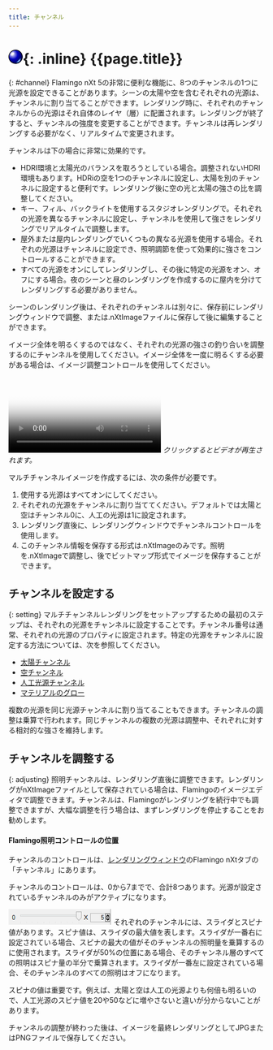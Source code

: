 ```yaml
---
title: チャンネル
---
```


# ![images/render.svg](images/render.svg){: .inline} {{page.title}}
{: #channel}
Flamingo nXt 5の非常に便利な機能に、8つのチャンネルの1つに光源を設定できることがあります。シーンの太陽や空を含むそれぞれの光源は、チャンネルに割り当てることができます。レンダリング時に、それぞれのチャンネルからの光源はそれ自体のレイヤ（層）に配置されます。レンダリングが終了すると、チャンネルの強度を変更することができます。チャンネルは再レンダリングする必要がなく、リアルタイムで変更されます。  

チャンネルは下の場合に非常に効果的です。

* HDRI環境と太陽光のバランスを取ろうとしている場合。調整されないHDRI環境もあります。HDRiの空を1つのチャンネルに設定し、太陽を別のチャンネルに設定すると便利です。レンダリング後に空の光と太陽の強さの比を調整してください。
* キー、フィル、バックライトを使用するスタジオレンダリングで。それぞれの光源を異なるチャンネルに設定し、チャンネルを使用して強さをレンダリングでリアルタイムで調整します。
* 屋外または屋内レンダリングでいくつもの異なる光源を使用する場合。それぞれの光源はチャンネルに設定でき、照明調節を使って効果的に強さをコントロールすることができます。
* すべての光源をオンにしてレンダリングし、その後に特定の光源をオン、オフにする場合。夜のシーンと昼のレンダリングを作成するのに屋内を分けてレンダリングする必要がありません。

シーンのレンダリング後は、それぞれのチャンネルは別々に、保存前にレンダリングウィンドウで調整、または.nXtImageファイルに保存して後に編集することができます。

イメージ全体を明るくするのではなく、それぞれの光源の強さの釣り合いを調整するのにチャンネルを使用してください。イメージ全体を一度に明るくする必要がある場合は、イメージ調整コントロールを使用してください。

<video id="channelsvideo" src="images/flamingo-lights-onoff.mp4" poster="images/flamingo-lights-onoff.jpg" controls preload></video>
*クリックするとビデオが再生されます。*

マルチチャンネルイメージを作成するには、次の条件が必要です。

 1. 使用する光源はすべてオンにしてください。
 2. それぞれの光源をチャンネルに割り当ててください。デフォルトでは太陽と空はチャンネル0に、人工の光源は1に設定されます。
 3. レンダリング直後に、レンダリングウィンドウでチャンネルコントロールを使用します。
 3. このチャンネル情報を保存する形式は.nXtImageのみです。照明を.nXtImageで調整し、後でビットマップ形式でイメージを保存することができます。

## チャンネルを設定する
{: setting}
マルチチャンネルレンダリングをセットアップするための最初のステップは、それぞれの光源をチャンネルに設定することです。チャンネル番号は通常、それぞれの光源のプロパティに設定されます。特定の光源をチャンネルに設定する方法については、次を参照してください。

* [太陽チャンネル](sun-and-sky-tabs.html#sun-channel)
* [空チャンネル](sun-and-sky-tabs.html#sky-channel)
* [人工光源チャンネル](lights-tab.html#channel)
* [マテリアルのグロー](documentproperties-flamingo.html#channel)

複数の光源を同じ光源チャンネルに割り当てることもできます。チャンネルの調整は乗算で行われます。同じチャンネルの複数の光源は調整中、それぞれに対する相対的な強さを維持します。

## チャンネルを調整する
{: adjusting}
照明チャンネルは、レンダリング直後に調整できます。レンダリングがnXtImageファイルとして保存されている場合は、Flamingoのイメージエディタで調整できます。チャンネルは、Flamingoがレンダリングを続行中でも調整できますが、大幅な調整を行う場合は、まずレンダリングを停止することをお勧めします。

#### Flamingo照明コントロールの位置
チャンネルのコントロールは、[レンダリングウィンドウ](render-window.html)のFlamingo nXtタブの「チャンネル」にあります。

チャンネルのコントロールは、0から7までで、合計8つあります。光源が設定されているチャンネルのみがアクティブになります。

![images/channel-slider.png](images/channel-slider.png)
それぞれのチャンネルには、スライダとスピナ値があります。スピナ値は、スライダの最大値を表します。スライダが一番右に設定されている場合、スピナの最大の値がそのチャンネルの照明量を乗算するのに使用されます。スライダが50%の位置にある場合、そのチャンネル層のすべての照明はスピナ量の半分で乗算されます。スライダが一番左に設定されている場合、そのチャンネルのすべての照明はオフになります。

スピナの値は重要です。例えば、太陽と空は人工の光源よりも何倍も明るいので、人工光源のスピナ値を20や50などに増やさないと違いが分からないことがあります。

チャンネルの調整が終わった後は、イメージを最終レンダリングとしてJPGまたはPNGファイルで保存してください。

